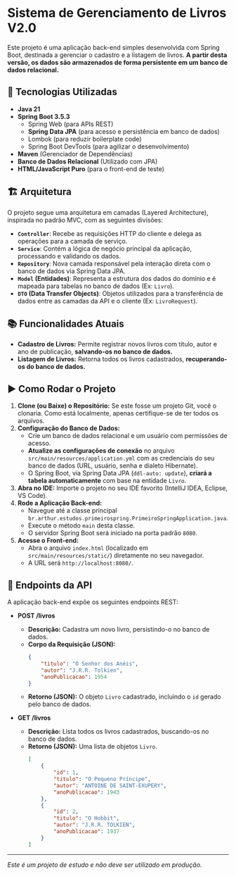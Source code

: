 # Sistema de Gerenciamento de Livros V2.0

Este projeto é uma aplicação back-end simples desenvolvida com Spring Boot, destinada a gerenciar o cadastro e a listagem de livros. **A partir desta versão, os dados são armazenados de forma persistente em um banco de dados relacional.**

## 🚀 Tecnologias Utilizadas

* **Java 21**
* **Spring Boot 3.5.3**
    * Spring Web (para APIs REST)
    * **Spring Data JPA** (para acesso e persistência em banco de dados)
    * Lombok (para reduzir boilerplate code)
    * Spring Boot DevTools (para agilizar o desenvolvimento)
* **Maven** (Gerenciador de Dependências)
* **Banco de Dados Relacional** (Utilizado com JPA)
* **HTML/JavaScript Puro** (para o front-end de teste)

## 🏗️ Arquitetura

O projeto segue uma arquitetura em camadas (Layered Architecture), inspirada no padrão MVC, com as seguintes divisões:

* **`Controller`**: Recebe as requisições HTTP do cliente e delega as operações para a camada de serviço.
* **`Service`**: Contém a lógica de negócio principal da aplicação, processando e validando os dados.
* **`Repository`**: Nova camada responsável pela interação direta com o banco de dados via Spring Data JPA.
* **`Model` (Entidades)**: Representa a estrutura dos dados do domínio e é mapeada para tabelas no banco de dados (Ex: `Livro`).
* **`DTO` (Data Transfer Objects)**: Objetos utilizados para a transferência de dados entre as camadas da API e o cliente (Ex: `LivroRequest`).

## 📚 Funcionalidades Atuais

* **Cadastro de Livros:** Permite registrar novos livros com título, autor e ano de publicação, **salvando-os no banco de dados.**
* **Listagem de Livros:** Retorna todos os livros cadastrados, **recuperando-os do banco de dados.**

## ▶️ Como Rodar o Projeto

1.  **Clone (ou Baixe) o Repositório:** Se este fosse um projeto Git, você o clonaria. Como está localmente, apenas certifique-se de ter todos os arquivos.
2.  **Configuração do Banco de Dados:**
    * Crie um banco de dados relacional e um usuário com permissões de acesso.
    * **Atualize as configurações de conexão** no arquivo `src/main/resources/application.yml` com as credenciais do seu banco de dados (URL, usuário, senha e dialeto Hibernate).
    * O Spring Boot, via Spring Data JPA (`ddl-auto: update`), **criará a tabela automaticamente** com base na entidade `Livro`.
3.  **Abra no IDE:** Importe o projeto no seu IDE favorito (IntelliJ IDEA, Eclipse, VS Code).
4.  **Rode a Aplicação Back-end:**
    * Navegue até a classe principal `br.arthur.estudos.primeirospring.PrimeiroSpringApplication.java`.
    * Execute o método `main` desta classe.
    * O servidor Spring Boot será iniciado na porta padrão `8080`.
5.  **Acesse o Front-end:**
    * Abra o arquivo `index.html` (localizado em `src/main/resources/static/`) diretamente no seu navegador.
    * A URL será `http://localhost:8080/`.

## 🧪 Endpoints da API

A aplicação back-end expõe os seguintes endpoints REST:

* **POST /livros**
    * **Descrição:** Cadastra um novo livro, persistindo-o no banco de dados.
    * **Corpo da Requisição (JSON):**
        ```json
        {
            "titulo": "O Senhor dos Anéis",
            "autor": "J.R.R. Tolkien",
            "anoPublicacao": 1954
        }
        ```
    * **Retorno (JSON):** O objeto `Livro` cadastrado, incluindo o `id` gerado pelo banco de dados.

* **GET /livros**
    * **Descrição:** Lista todos os livros cadastrados, buscando-os no banco de dados.
    * **Retorno (JSON):** Uma lista de objetos `Livro`.
        ```json
        [
            {
                "id": 1,
                "titulo": "O Pequeno Príncipe",
                "autor": "ANTOINE DE SAINT-EXUPERY",
                "anoPublicacao": 1943
            },
            {
                "id": 2,
                "titulo": "O Hobbit",
                "autor": "J.R.R. TOLKIEN",
                "anoPublicacao": 1937
            }
        ]
        ```

---
*Este é um projeto de estudo e não deve ser utilizado em produção.*
